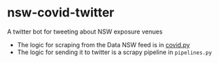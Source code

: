 # nsw-covid-twitter
A twitter bot for tweeting about NSW exposure venues


- The logic for scraping from the Data NSW feed is in [covid.py](nswcovidbot/spiders/covid.py)
- The logic for sending it to twitter is a scrapy pipeline in `pipelines.py`
